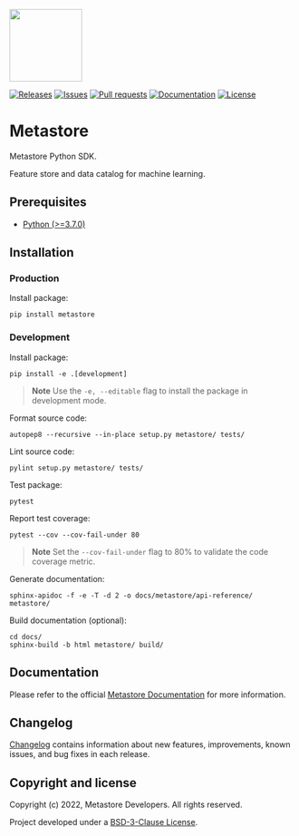 <p align="left">
    <a href="https://github.com/metastore-developers/metastore" title="Metastore">
        <img src="https://metastore.readthedocs.io/en/latest/_static/logo.svg?" width="128px"/>
    </a>
</p>

[![Releases](https://img.shields.io/github/v/release/metastore-developers/metastore?color=blue)](https://github.com/metastore-developers/metastore/releases)
[![Issues](https://img.shields.io/github/issues/metastore-developers/metastore?color=blue)](https://github.com/metastore-developers/metastore/issues)
[![Pull requests](https://img.shields.io/github/issues-pr/metastore-developers/metastore?color=blue)](https://github.com/metastore-developers/metastore/pulls)
[![Documentation](https://img.shields.io/badge/docs-latest-blue.svg)](https://metastore.readthedocs.io)
[![License](https://img.shields.io/pypi/l/metastore?color=blue)](https://metastore.readthedocs.io/en/latest/license.html)

# Metastore

Metastore Python SDK.

Feature store and data catalog for machine learning.

## Prerequisites

* [Python (>=3.7.0)](https://www.python.org)

## Installation

### Production

Install package:

```
pip install metastore
```

### Development

Install package:

```
pip install -e .[development]
```

> **Note** Use the `-e, --editable` flag to install the package in development mode.

Format source code:

```
autopep8 --recursive --in-place setup.py metastore/ tests/
```

Lint source code:

```
pylint setup.py metastore/ tests/
```

Test package:

```
pytest
```

Report test coverage:

```
pytest --cov --cov-fail-under 80
```

> **Note** Set the `--cov-fail-under` flag to 80% to validate the code coverage metric.

Generate documentation:

```
sphinx-apidoc -f -e -T -d 2 -o docs/metastore/api-reference/ metastore/
```

Build documentation (optional):

```
cd docs/
sphinx-build -b html metastore/ build/
```

## Documentation

Please refer to the official [Metastore Documentation](https://metastore.readthedocs.io) for more information.

## Changelog

[Changelog](https://metastore.readthedocs.io/en/latest/changelog.html) contains information about new features, improvements, known issues, and bug fixes in each release.

## Copyright and license

Copyright (c) 2022, Metastore Developers. All rights reserved.

Project developed under a [BSD-3-Clause License](https://metastore.readthedocs.io/en/latest/license.html).
